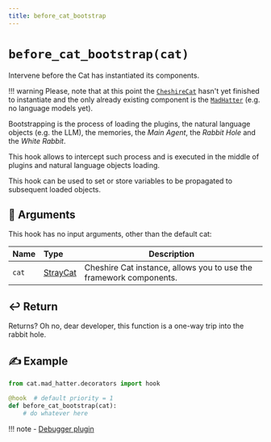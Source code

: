 ```yaml
---
title: before_cat_bootstrap
---
```


# `before_cat_bootstrap(cat)`

Intervene before the Cat has instantiated its components.

!!! warning
    Please, note that at this point the [`CheshireCat`](/docs/API_Documentation/looking_glass/cheshire_cat) hasn't yet finished to instantiate 
    and the only already existing component is the [`MadHatter`](../../../framework/cat-components/cheshire_cat/mad_hatter.md) (e.g. no language models yet).

Bootstrapping is the process of loading the plugins, the natural language objects (e.g. the LLM), the memories,
the *Main Agent*, the *Rabbit Hole* and the *White Rabbit*.

This hook allows to intercept such process and is executed in the middle of plugins and
natural language objects loading.

This hook can be used to set or store variables to be propagated to subsequent loaded objects.

## &#x1F4C4; Arguments

This hook has no input arguments, other than the default cat:

| Name  | Type                                                                    | Description                                                        |
|:------|:------------------------------------------------------------------------|--------------------------------------------------------------------|
| `cat` | [StrayCat](../../../framework/cat-components/cheshire_cat/stray_cat.md) | Cheshire Cat instance, allows you to use the framework components. |

## &#x21A9;&#xFE0F; Return

Returns? Oh no, dear developer, this function is a one-way trip into the rabbit hole.

## &#x270D; Example

```python
from cat.mad_hatter.decorators import hook

@hook  # default priority = 1
def before_cat_bootstrap(cat):
    # do whatever here
```

!!! note
    - [Debugger plugin](https://github.com/sambarza/cc-vscode-debugpy)
